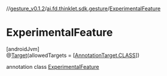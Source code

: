 //[gesture_v0.1.2](../../../index.md)/[ai.fd.thinklet.sdk.gesture](../index.md)/[ExperimentalFeature](index.md)

# ExperimentalFeature

[androidJvm]\
@[Target](https://kotlinlang.org/api/latest/jvm/stdlib/kotlin.annotation/-target/index.html)(allowedTargets = [[AnnotationTarget.CLASS](https://kotlinlang.org/api/latest/jvm/stdlib/kotlin.annotation/-annotation-target/-c-l-a-s-s/index.html)])

annotation class [ExperimentalFeature](index.md)
